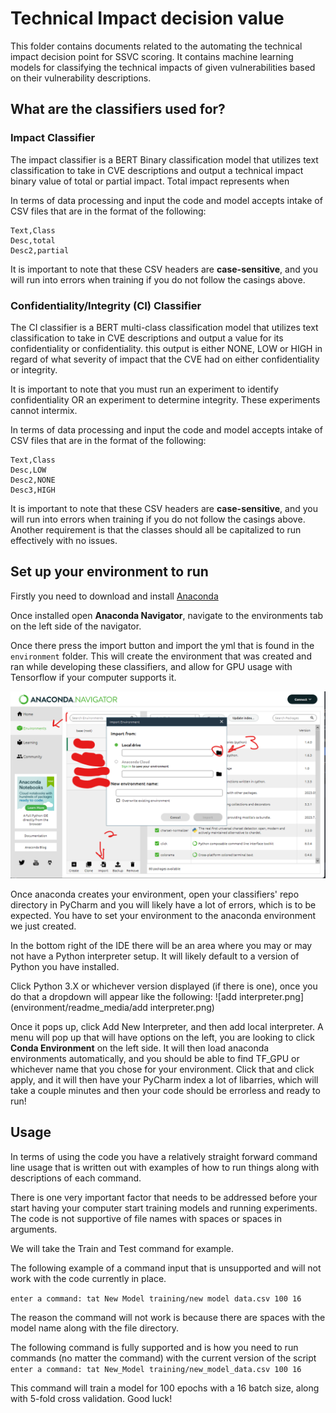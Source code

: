 # Technical Impact decision value
This folder contains documents related to the automating the technical impact decision point for SSVC scoring. It contains machine learning models for classifying the technical impacts of given vulnerabilities based on their vulnerability descriptions. 

## What are the classifiers used for?

### Impact Classifier
The impact classifier is a BERT Binary classification model that utilizes text classification to take in CVE descriptions and output a technical impact binary value of total or partial impact. Total impact represents when 

In terms of data processing and input the code and model accepts intake of CSV files that are in the format of the following:

```
Text,Class
Desc,total
Desc2,partial
```
It is important to note that these CSV headers are **case-sensitive**, and you will run into errors when training if you do not follow the casings above.

### Confidentiality/Integrity (CI) Classifier
The CI classifier is a BERT multi-class classification model that utilizes text classification to take in CVE descriptions and output a value for its confidentiality or confidentiality. this output is either NONE, LOW or HIGH in regard of what severity of impact that the CVE had on either confidentiality or integrity.

It is important to note that you must run an experiment to identify confidentiality OR an experiment to determine integrity. These experiments cannot intermix. 



In terms of data processing and input the code and model accepts intake of CSV files that are in the format of the following:

```
Text,Class
Desc,LOW
Desc2,NONE
Desc3,HIGH
```
It is important to note that these CSV headers are **case-sensitive**, and you will run into errors when training if you do not follow the casings above.
Another requirement is that the classes should all be capitalized to run effectively with no issues. 


## Set up your environment to run

Firstly you need to download and install [Anaconda](https://www.anaconda.com/download)

Once installed open **Anaconda Navigator**, navigate to the environments tab on the left side of the navigator. 

Once there press the import button and import the yml that is found in the `environment` folder.
This will create the environment that was created and ran while developing these classifiers, and allow for GPU usage with Tensorflow if your computer supports it.

![anaconda import.png](environment%2Freadme_media%2Fanaconda%20import.png)


Once anaconda creates your environment, open your classifiers' repo directory in PyCharm and you will likely have a lot of errors, which is to be expected. You have to set your environment to the anaconda environment we just created.

In the bottom right of the IDE there will be an area where you may or may not have a Python interpreter setup. It will likely default to a version of Python you have installed.

Click Python 3.X or whichever version displayed (if there is one), once you do that a dropdown will appear like the following:
![add interpreter.png](environment/readme_media/add interpreter.png)

Once it pops up, click Add New Interpreter, and then add local interpreter. A menu will pop up that will have options on the left, you are looking to click 
**Conda Environment** on the left side. It will then load anaconda environments automatically, and you should be able to find TF_GPU or whichever name that you chose for your 
environment. Click that and click apply, and it will then have your PyCharm index a lot of libarries, which will take a couple minutes and then your code should be errorless and ready to run!

## Usage
In terms of using the code you have a relatively straight forward command line usage that is written out with examples of how to run things along with descriptions of each command.

There is one very important factor that needs to be addressed before your start having your computer start training models and running experiments.
The code is not supportive of file names with spaces or spaces in arguments.

We will take the Train and Test command for example.

The following example of a command input that is unsupported and will not work with the code currently in place. 

`enter a command: tat New Model training/new model data.csv 100 16`

The reason the command will not work is because there are spaces with the model name along with the file directory. 

The following command is fully supported and is how you need to run commands (no matter the command) with the current version of the script
`enter a command: tat New_Model training/new_model_data.csv 100 16`

This command will train a model for 100 epochs with a 16 batch size, along with 5-fold cross validation. Good luck!
